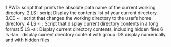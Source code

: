 1 PWD: script that prints the absolute path name of the current working directory.
2.LS : script Display the contents list of your current directory.
3.CD ~ : script that changes the working directory to the user’s home directory.
4 LS -l : Script that display current directory contents in a long format
5 LS -a : Display current directory contents, including hidden files
6 ls -lan : display current directory content with group IDS display numerically and with hidden files
